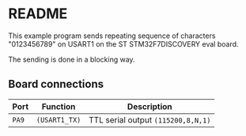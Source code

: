 # README

This example program sends repeating sequence of characters "0123456789" on
USART1 on the ST STM32F7DISCOVERY eval board.

The sending is done in a blocking way.

## Board connections

| Port  | Function      | Description                        |
| ----- | ------------- | ---------------------------------- |
| `PA9` | `(USART1_TX)` | TTL serial output `(115200,8,N,1)` |
